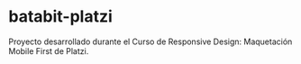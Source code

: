 # batabit-platzi
Proyecto desarrollado durante el Curso de Responsive Design: Maquetación Mobile First de Platzi.
